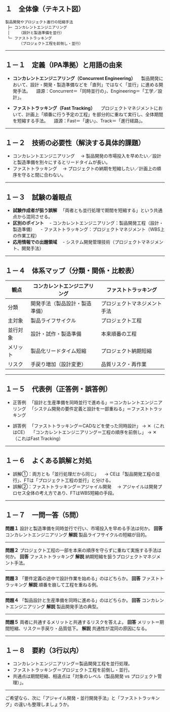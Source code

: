 ## １　全体像（テキスト図）

```
製品開発やプロジェクト進行の短縮手法
 ├─ コンカレントエンジニアリング
 │    （設計と製造準備を並行）
 └─ ファストトラッキング
      （プロジェクト工程を前倒し・並行）
```

---

## １－１　定義（IPA準拠）と用語の由来

* **コンカレントエンジニアリング（Concurrent Engineering）**
  　製品開発において、設計・開発・製造準備などを「直列」ではなく「並行」に進める開発手法。
  　語源：Concurrent＝「同時並行の」、Engineering＝「工学／設計」。

* **ファストトラッキング（Fast Tracking）**
  　プロジェクトマネジメントにおいて、計画上「順番に行う予定の工程」を部分的に重ねて実行し、全体期間を短縮する手法。
  　語源：Fast＝「速い」、Track＝「進行経路」。

---

## １－２　技術の必要性（解決する具体的課題）

* コンカレントエンジニアリング
  　→ 製品開発の市場投入を早めたい／設計と製造準備を別々にするとリードタイムが長い。
* ファストトラッキング
  　→ プロジェクトの納期を短縮したい／計画上の順序を守ると間に合わない。

---

## １－３　試験の着眼点

* **試験作成者が狙う誤解**
  　「両者とも並行処理で期間を短縮する」という共通点から混同させる。
* **区別のポイント**
  　- コンカレントエンジニアリング：製品開発工程（設計・製造準備）
  　- ファストトラッキング：プロジェクトマネジメント（WBS上の作業工程）
* **応用情報での出題領域**
  　- システム開発管理技術（プロジェクトマネジメント、開発手法）

---

## １－４　体系マップ（分類・関係・比較表）

| 観点   | コンカレントエンジニアリング  | ファストトラッキング     |
| ---- | --------------- | -------------- |
| 分類   | 開発手法（製品設計・製造準備） | プロジェクトマネジメント手法 |
| 主対象  | 製品ライフサイクル       | プロジェクト工程       |
| 並行対象 | 設計・試作・製造準備      | 本来順番の工程        |
| メリット | 製品化リードタイム短縮     | プロジェクト納期短縮     |
| リスク  | 手戻り増加（設計変更）     | 品質リスク・再作業      |

---

## １－５　代表例（正答例・誤答例）

* 正答例
  　「設計と生産準備を同時並行で進める」＝コンカレントエンジニアリング
  　「システム開発の要件定義と設計を一部重ねる」＝ファストトラッキング

* 誤答例
  　「ファストトラッキング＝CADなどを使った同時設計」 → ✕（これはCE）
  　「コンカレントエンジニアリング＝工程の順序を前倒し」 → ✕（これはFast Tracking）

---

## １－６　よくある誤解と対処

* 誤解①：両方とも「並行処理だから同じ」
  　→ CEは「製品開発工程の並行」、FTは「プロジェクト工程の並行」と分ける。
* 誤解②：ファストトラッキング＝アジャイル開発
  　→ アジャイルは開発プロセス全体の考え方であり、FTはWBS短縮の手段。

---

## １－７　一問一答（5問）

**問題１**
設計と製造準備を同時並行で行い、市場投入を早める手法は何か。
**回答** コンカレントエンジニアリング
**解説** 製品ライフサイクルの短縮が目的。

---

**問題２**
プロジェクト工程の一部を本来の順序を守らずに重ねて実施する手法は何か。
**回答** ファストトラッキング
**解説** 納期短縮を狙うプロジェクトマネジメント手法。

---

**問題３**
「要件定義の途中で設計作業を始める」のはどちらか。
**回答** ファストトラッキング
**解説** 順番を崩して工程を重ねる例。

---

**問題４**
「製品設計と生産準備を同時に進める」のはどちらか。
**回答** コンカレントエンジニアリング
**解説** 製品開発手法の典型。

---

**問題５**
両者に共通するメリットと共通するリスクを答えよ。
**回答** メリット＝期間短縮、リスク＝手戻り・品質低下。
**解説** 共通性が混同の原因になる。

---

## １－８　要約（3行以内）

* コンカレントエンジニアリング＝製品開発工程を並行処理。
* ファストトラッキング＝プロジェクト工程を前倒し・並行。
* 共通点は期間短縮、相違点は「対象のレベル（製品開発 vs プロジェクト管理）」。

---

ご希望なら、次に「アジャイル開発・並行開発手法」と「ファストトラッキング」の違いも整理しましょうか。
